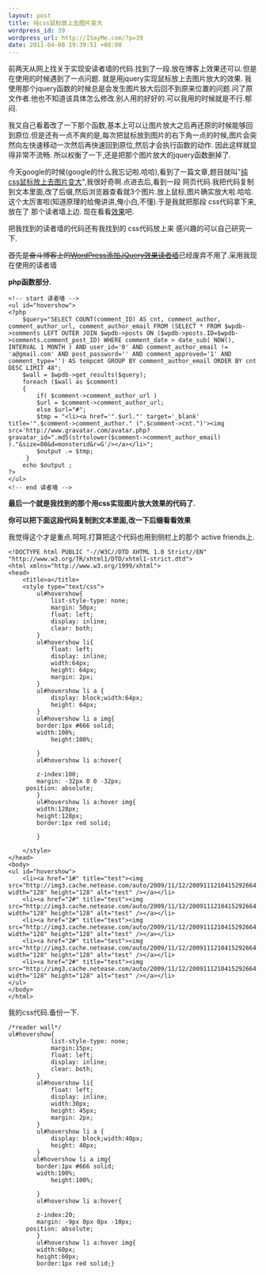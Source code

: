 ```yaml
--- 
layout: post
title: 纯css鼠标放上去图片变大
wordpress_id: 39
wordpress_url: http://ISayMe.com/?p=39
date: 2011-04-08 19:39:51 +08:00
---
```

前两天从网上找关于实现安读者墙的代码.找到了一段.放在博客上效果还可以.但是在使用的时候遇到了一点问题.
就是用jquery实现鼠标放上去图片放大的效果. 我使用那个jquery函数的时候总是会发生图片放大后回不到原来位置的问题.问了原文作者.他也不知道该具体怎么修改.别人用的好好的.可以我用的时候就是不行.郁闷.

我又自己看着改了一下那个函数,基本上可以让图片放大之后再还原的时候能够回到原位.但是还有一点不爽的是,每次把鼠标放到图片的右下角一点的时候,图片会突然向左快速移动一次然后再快速回到原位,然后才会执行函数的动作. 因此这样就显得非常不流畅.
所以权衡了一下,还是把那个图片放大的jquery函数删掉了.

今天google的时候(google的什么我忘记啦.哈哈),看到了一篇文章,题目就叫"[纯css鼠标放上去图片变大](http://yangsongmao.blogbus.com/logs/67429062.html)",我很好奇啊.点进去后,看到一段 网页代码.我把代码复制到文本里面,改了后缀,然后浏览器查看就3个图片.放上鼠标,图片确实放大啦.哈哈.这个太厉害啦(知道原理的给俺讲讲,俺小白,不懂).于是我就把那段 css代码拿下来,放在了 那个读者墙上边.
现在看看[效果](http://isayme.com/message)吧.

把我找到的读者墙的代码还有我找到的 css代码放上来 感兴趣的可以自己研究一下.

<del datetime="2011-04-29T08:59:26+00:00">首先是奋斗博客上的[WordPress添加JQuery效果读者墙](http://www.fendou.info/wordpress/wordpress-jquery-readerwall.html)</del>已经废弃不用了.采用我现在使用的读者墙

**php函数部分.**

    <!-- start 读者墙 -->
    <ul id="hovershow">
    <?php
        $query="SELECT COUNT(comment_ID) AS cnt, comment_author, comment_author_url, comment_author_email FROM (SELECT * FROM $wpdb->comments LEFT OUTER JOIN $wpdb->posts ON ($wpdb->posts.ID=$wpdb->comments.comment_post_ID) WHERE comment_date > date_sub( NOW(), INTERVAL 1 MONTH ) AND user_id='0' AND comment_author_email != 'a@gmail.com' AND post_password='' AND comment_approved='1' AND comment_type='') AS tempcmt GROUP BY comment_author_email ORDER BY cnt DESC LIMIT 48";
        $wall = $wpdb->get_results($query);
        foreach ($wall as $comment)
        {
            if( $comment->comment_author_url )
            $url = $comment->comment_author_url;
            else $url="#";
            $tmp = "<li><a href='".$url."' target='_blank' title='".$comment->comment_author." (".$comment->cnt.")'><img src='http://www.gravatar.com/avatar.php?gravatar_id=".md5(strtolower($comment->comment_author_email) )."&size=80&d=monsterid&r=G'/></a></li>";
            $output .= $tmp;
         }
        echo $output ;
    ?>
    </ul>
    <!-- end 读者墙 -->

**最后一个就是我找到的那个用css实现图片放大效果的代码了.**

**你可以把下面这段代码复制到文本里面,改一下后缀看看效果**

我觉得这个才是重点.呵呵.打算把这个代码也用到侧栏上的那个 active friends上.

    <!DOCTYPE html PUBLIC "-//W3C//DTD XHTML 1.0 Strict//EN" "http://www.w3.org/TR/xhtml1/DTD/xhtml1-strict.dtd">
    <html xmlns="http://www.w3.org/1999/xhtml">
    <head>
        <title>a</title>
        <style type="text/css">
            ul#hovershow{
                list-style-type: none;
                margin: 50px;
                float: left;
                display: inline;
                clear: both;
            }
            ul#hovershow li{
                float: left;
                display: inline;
                width:64px;
                height: 64px;
                margin: 2px;
            }
            ul#hovershow li a {
                display: block;width:64px;
                height: 64px;
            }
            ul#hovershow li a img{
            border:1px #666 solid;
            width:100%;
                height:100%;
     
            }
            ul#hovershow li a:hover{
     
            z-index:100;
            margin: -32px 0 0 -32px;
         position: absolute;
            }
            ul#hovershow li a:hover img{
            width:128px;
            height:128px;
            border:1px red solid;
     
            }
     
        </style>
    </head>
    <body>
    <ul id="hovershow">
        <li><a href="1#" title="test"><img src="http://img3.cache.netease.com/auto/2009/11/12/2009111210415292664.jpg" width="128" height="128" alt="test" /></a></li>
        <li><a href="2#" title="test"><img src="http://img3.cache.netease.com/auto/2009/11/12/2009111210415292664.jpg" width="128" height="128" alt="test" /></a></li>
        <li><a href="2#" title="test"><img src="http://img3.cache.netease.com/auto/2009/11/12/2009111210415292664.jpg" width="128" height="128" alt="test" /></a></li>
        <li><a href="2#" title="test"><img src="http://img3.cache.netease.com/auto/2009/11/12/2009111210415292664.jpg" width="128" height="128" alt="test" /></a></li>
        <li><a href="2#" title="test"><img src="http://img3.cache.netease.com/auto/2009/11/12/2009111210415292664.jpg" width="128" height="128" alt="test" /></a></li>
    </ul>
    </body>
    </html>
    
我的css代码.备份一下.

    /*reader wall*/
    ul#hovershow{
                list-style-type: none;
                margin:15px;
                float: left;
                display: inline;
                clear: both;
            }
            ul#hovershow li{
                float: left;
                display: inline;
                width:30px;
                height: 45px;
                margin: 2px;
            }
            ul#hovershow li a {
                display: block;width:40px;
                height: 40px;
            }
           ul#hovershow li a img{
            border:1px #666 solid;
            width:100%;
                height:100%;
     
            }
            ul#hovershow li a:hover{
     
            z-index:20;
            margin: -9px 0px 0px -10px;
         position: absolute;
            }
            ul#hovershow li a:hover img{
            width:60px;
            height:60px;
            border:1px red solid;}